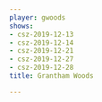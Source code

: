 ```yaml
---
player: gwoods
shows:
- csz-2019-12-13
- csz-2019-12-14
- csz-2019-12-21
- csz-2019-12-27
- csz-2019-12-28
title: Grantham Woods

---
```

